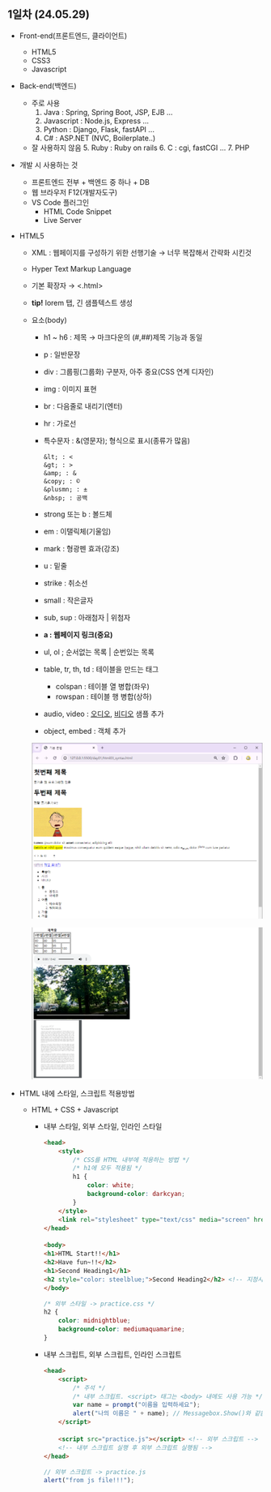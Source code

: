 ## 1일차 (24.05.29)
- Front-end(프론트엔드, 클라이언트)
    - HTML5
    - CSS3
    - Javascript

- Back-end(백엔드)
    - 주로 사용
        1. Java : Spring, Spring Boot, JSP, EJB ...
        2. Javascript : Node.js, Express ...
        3. Python : Django, Flask, fastAPI ...
        4. C# : ASP.NET (NVC, Boilerplate..)
    - 잘 사용하지 않음
        5. Ruby : Ruby on rails
        6. C : cgi, fastCGI ...
        7. PHP

- 개발 시 사용하는 것
    - 프론트엔드 전부 + 백엔드 중 하나 + DB
    - 웹 브라우저 F12(개발자도구)
    - VS Code 플러그인
        - HTML Code Snippet
        - Live Server

- HTML5
    - XML : 웹페이지를 구성하기 위한 선행기술 &rarr; 너무 복잡해서 간략화 시킨것
    - Hyper Text Markup Language
    - 기본 확장자 &rarr; <.html>
    - **tip!** lorem 탭, 긴 샘플텍스트 생성

    - 요소(body)
        - h1 ~ h6 : 제목 &rarr; 마크다운의 (#,##)제목 기능과 동일
        - p : 일반문장
        - div : 그룹핑(그룹화) 구분자, 아주 중요(CSS 연계 디자인)
        - img : 이미지 표현
        - br : 다음줄로 내리기(엔터)
        - hr : 가로선
        - 특수문자 : &(영문자); 형식으로 표시(종류가 많음)

            ```
            &lt; : <
            &gt; : >
            &amp; : &
            &copy; : ©
            &plusmn; : ±
            &nbsp; : 공백
            ```

        - strong 또는 b : 볼드체
        - em : 이탤릭체(기울임)
        - mark : 형광펜 효과(강조)
        - u : 밑줄
        - strike : 취소선
        - small : 작은글자
        - sub, sup : 아래첨자 | 위첨자
        - **a : 웹페이지 링크(중요)**
        - ul, ol ; 순서없는 목록 | 순번있는 목록
        - table, tr, th, td : 테이블을 만드는 태그
            - colspan : 테이블 열 병합(좌우)
            - rowspan : 테이블 행 병합(상하)
        - audio, video : [오디오](https://file-examples.com/index.php/sample-audio-files/sample-mp3-download/), [비디오](https://samplelib.com/sample-mp4.html) 샘플 추가
        - object,  embed : 객체 추가

        ![기본요소1](https://raw.githubusercontent.com/HyungJuu/basic-aspnet-2024/main/images/html001.png)

        ![기본요소2](https://raw.githubusercontent.com/HyungJuu/basic-aspnet-2024/main/images/html002.png)

- HTML 내에 스타일, 스크립트 적용방법
    - HTML + CSS + Javascript
        - 내부 스타일, 외부 스타일, 인라인 스타일

            ```html
            <head>
                <style>
                    /* CSS를 HTML 내부에 적용하는 방법 */
                    /* h1에 모두 적용됨 */
                    h1 {
                        color: white;
                        background-color: darkcyan;
                    }
                </style>
                <link rel="stylesheet" type="text/css" media="screen" href="practice.css"> <!-- 외부링크 -->
            </head>

            <body>
            <h1>HTML Start!!</h1>
            <h2>Have fun~!!</h2>
            <h1>Second Heading1</h1>
            <h2 style="color: steelblue;">Second Heading2</h2> <!-- 지정시 전체설정과 다르게 따로 가능  -->
            </body>
            ```

            ```css
            /* 외부 스타일 -> practice.css */
            h2 {
                color: midnightblue;
                background-color: mediumaquamarine;
            }
            ```

        - 내부 스크립트, 외부 스크립트, 인라인 스크립트

            ```html
            <head>
                <script>
                    /* 주석 */
                    /* 내부 스크립트. <script> 태그는 <body> 내에도 사용 가능 */
                    var name = prompt("이름을 입력하세요");
                    alert("나의 이름은 " + name); // Messagebox.Show()와 같음
                </script>

                <script src="practice.js"></script> <!-- 외부 스크립트 -->
                <!-- 내부 스크립트 실행 후 외부 스크립트 실행됨 -->
            </head>
            ```

            ```js
            // 외부 스크립트 -> practice.js
            alert("from js file!!!");
            ```